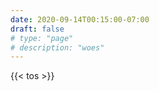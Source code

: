 ```yaml
---
date: 2020-09-14T00:15:00-07:00
draft: false
# type: "page"
# description: "woes"
---
```


{{< tos >}}